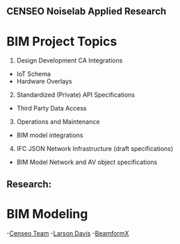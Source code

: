 ## CENSEO Noiselab Applied Research
# BIM Project Topics
1. Design Development CA Integrations
- IoT Schema
- Hardware Overlays
2. Standardized (Private) API Specifications
- Third Party Data Access
3. Operations and Maintenance
- BIM model integrations
4. IFC JSON Network Infrastructure (draft specifications)
- BIM Model Network and AV object specifications

## Research:
# BIM Modeling
-[Censeo Team](https://www.censeo.design)
-[Larson Davis](http://www.larsondavis.com/Products/NoiseMonitoringSystems)
-[BeamformX](https://www.optinav.com/beamformx-aeroacoustic-detector)
